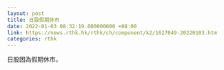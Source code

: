 ```yaml
---
layout: post
title: 日股假期休市
date: 2022-01-03 08:32:19.000000000 +08:00
link: https://news.rthk.hk/rthk/ch/component/k2/1627049-20220103.htm
categories: rthk
---
```


日股因為假期休市。
